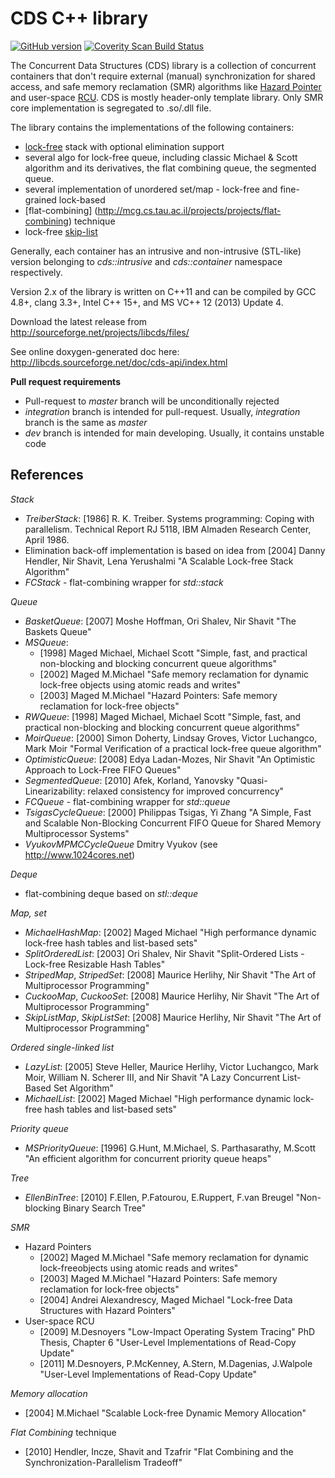 CDS C++ library
===============
[![GitHub version](https://badge.fury.io/gh/khizmax%2Flibcds.svg)](http://badge.fury.io/gh/khizmax%2Flibcds)
[![Coverity Scan Build Status](https://scan.coverity.com/projects/4445/badge.svg)](https://scan.coverity.com/projects/4445)

The Concurrent Data Structures (CDS) library is a collection of concurrent containers
that don't require external (manual) synchronization for shared access, and safe memory reclamation (SMR) 
algorithms like [Hazard Pointer](http://en.wikipedia.org/wiki/Hazard_pointer) 
and user-space [RCU](http://en.wikipedia.org/wiki/Read-copy-update). 
CDS is mostly header-only template library. Only SMR core implementation is segregated to .so/.dll file.

The library contains the implementations of the following containers:
  - [lock-free](http://en.wikipedia.org/wiki/Non-blocking_algorithm) stack with optional elimination support
  - several algo for lock-free queue, including classic Michael & Scott algorithm and its derivatives,
    the flat combining queue, the segmented queue.
  - several implementation of unordered set/map - lock-free and fine-grained lock-based
  - [flat-combining] (http://mcg.cs.tau.ac.il/projects/projects/flat-combining) technique
  - lock-free [skip-list](http://en.wikipedia.org/wiki/Skip_list)
  
Generally, each container has an intrusive and non-intrusive (STL-like) version belonging to 
*cds::intrusive* and *cds::container* namespace respectively.

Version 2.x of the library is written on C++11 and can be compiled by GCC 4.8+, clang 3.3+, Intel C++ 15+, 
and MS VC++ 12 (2013) Update 4.

Download the latest release from http://sourceforge.net/projects/libcds/files/

See online doxygen-generated doc here: http://libcds.sourceforge.net/doc/cds-api/index.html

**Pull request requirements**
- Pull-request to *master* branch will be unconditionally rejected
- *integration* branch is intended for pull-request. Usually, *integration* branch is the same as *master*
- *dev* branch is intended for main developing. Usually, it contains unstable code


References
----------
*Stack*
  - *TreiberStack*: [1986] R. K. Treiber. Systems programming: Coping with parallelism. Technical Report RJ 5118, IBM Almaden Research Center, April 1986.
  - Elimination back-off implementation is based on idea from [2004] Danny Hendler, Nir Shavit, Lena Yerushalmi "A Scalable Lock-free Stack Algorithm"
  - *FCStack* - flat-combining wrapper for *std::stack*
        
*Queue*
  - *BasketQueue*: [2007] Moshe Hoffman, Ori Shalev, Nir Shavit "The Baskets Queue"
  - *MSQueue*:
    * [1998] Maged Michael, Michael Scott "Simple, fast, and practical non-blocking and blocking concurrent queue algorithms"
    * [2002] Maged M.Michael "Safe memory reclamation for dynamic lock-free objects using atomic reads and writes"
    * [2003] Maged M.Michael "Hazard Pointers: Safe memory reclamation for lock-free objects"
  - *RWQueue*: [1998] Maged Michael, Michael Scott "Simple, fast, and practical non-blocking and blocking concurrent queue algorithms"
  - *MoirQueue*: [2000] Simon Doherty, Lindsay Groves, Victor Luchangco, Mark Moir "Formal Verification of a practical lock-free queue algorithm"
  - *OptimisticQueue*: [2008] Edya Ladan-Mozes, Nir Shavit "An Optimistic Approach to Lock-Free FIFO Queues"
  - *SegmentedQueue*: [2010] Afek, Korland, Yanovsky "Quasi-Linearizability: relaxed consistency for improved concurrency"
  - *FCQueue* - flat-combining wrapper for *std::queue*
  - *TsigasCycleQueue*: [2000] Philippas Tsigas, Yi Zhang "A Simple, Fast and Scalable Non-Blocking Concurrent FIFO Queue for Shared Memory Multiprocessor Systems"
  - *VyukovMPMCCycleQueue* Dmitry Vyukov (see http://www.1024cores.net)

*Deque*
  - flat-combining deque based on *stl::deque*

*Map, set*
  - *MichaelHashMap*: [2002] Maged Michael "High performance dynamic lock-free hash tables and list-based sets"
  - *SplitOrderedList*: [2003] Ori Shalev, Nir Shavit "Split-Ordered Lists - Lock-free Resizable Hash Tables"
  - *StripedMap*, *StripedSet*: [2008] Maurice Herlihy, Nir Shavit "The Art of Multiprocessor Programming"
  - *CuckooMap*, *CuckooSet*: [2008] Maurice Herlihy, Nir Shavit "The Art of Multiprocessor Programming"
  - *SkipListMap*, *SkipListSet*: [2008] Maurice Herlihy, Nir Shavit "The Art of Multiprocessor Programming"
        
*Ordered single-linked list*
  - *LazyList*: [2005] Steve Heller, Maurice Herlihy, Victor Luchangco, Mark Moir, William N. Scherer III, and Nir Shavit "A Lazy Concurrent List-Based Set Algorithm"
  - *MichaelList*: [2002] Maged Michael "High performance dynamic lock-free hash tables and list-based sets"

*Priority queue*
  - *MSPriorityQueue*: [1996] G.Hunt, M.Michael, S. Parthasarathy, M.Scott "An efficient algorithm for concurrent priority queue heaps"

*Tree*
  - *EllenBinTree*: [2010] F.Ellen, P.Fatourou, E.Ruppert, F.van Breugel "Non-blocking Binary Search Tree"

*SMR*
  - Hazard Pointers
    * [2002] Maged M.Michael "Safe memory reclamation for dynamic lock-freeobjects using atomic reads and writes"
    * [2003] Maged M.Michael "Hazard Pointers: Safe memory reclamation for lock-free objects"
    * [2004] Andrei Alexandrescy, Maged Michael "Lock-free Data Structures with Hazard Pointers"
  - User-space RCU
    * [2009] M.Desnoyers "Low-Impact Operating System Tracing" PhD Thesis,
             Chapter 6 "User-Level Implementations of Read-Copy Update"
    * [2011] M.Desnoyers, P.McKenney, A.Stern, M.Dagenias, J.Walpole "User-Level
             Implementations of Read-Copy Update"

*Memory allocation*
  - [2004] M.Michael "Scalable Lock-free Dynamic Memory Allocation"

*Flat Combining* technique
  - [2010] Hendler, Incze, Shavit and Tzafrir "Flat Combining and the Synchronization-Parallelism Tradeoff"
